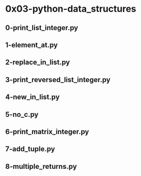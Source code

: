 # 0x03-python-data_structures
## 0-print_list_integer.py
## 1-element_at.py
## 2-replace_in_list.py
## 3-print_reversed_list_integer.py
## 4-new_in_list.py
## 5-no_c.py
## 6-print_matrix_integer.py
## 7-add_tuple.py
## 8-multiple_returns.py

